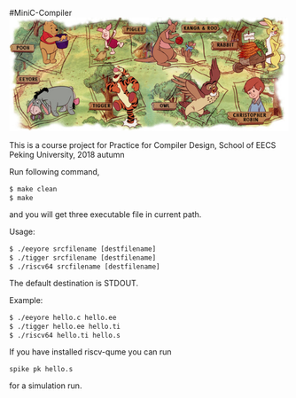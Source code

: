#MiniC-Compiler
![avatar](img/winnie.jpg)

This is a course project for Practice for Compiler Design, School of EECS Peking University, 2018 autumn

Run following command,

```
$ make clean
$ make
```
and you will get three executable file in current path.

Usage:
 
```
$ ./eeyore srcfilename [destfilename]
$ ./tigger srcfilename [destfilename]
$ ./riscv64 srcfilename [destfilename]
```
The default destination is STDOUT.

Example:

```
$ ./eeyore hello.c hello.ee
$ ./tigger hello.ee hello.ti
$ ./riscv64 hello.ti hello.s
```
If you have installed riscv-qume you can run

```
spike pk hello.s
```
for a simulation run.